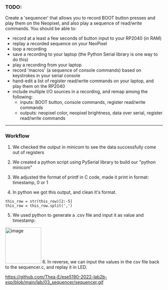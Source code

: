 ### TODO:

Create a 'sequencer' that allows you to record BOOT button presses and play them on the Neopixel, and also play a sequence of read/write commands. You should be able to:
- record at a least a few seconds of button input to your RP2040 (in RAM)
- replay a recorded sequence on your NeoPixel
- loop a recording
- save a recording to your laptop (the Python Serial library is one way to do this)
- play a recording from your laptop
- record 'macros' (a sequence of console commands) based on keystrokes in your serial console
- hand-edit a list of register read/write commands on your laptop, and play them on the RP2040
- include multiple I/O sources in a recording, and remap among the following:
    - inputs: BOOT button, console commands, register read/write commands
    - outputs: neopixel color, neopixel brightness, data over serial, register read/write commands


--------------------------------------------------------------------------------------------------------------------------------
### Workflow
1. We checked the output in minicom to see the data successfully come out of registers

2. We created a python script using PySerial library to build our "python minicom"

3. We adjusted the format of printf in C code, made it print in format: timestamp, 0 or 1

4. In python we got this output, and clean it's format.
```
this_row = str(this_row)[2:-5]
this_row = this_row.split(',')
```
5. We used python to generate a .csv file and input it as value and timestamp:
<img width="115" alt="image" src="https://user-images.githubusercontent.com/84453030/202829995-35bfc95a-f0f9-4674-9a1e-98ffc1cbfc1b.png">
6. In reverse, we can input the values in the csv file back to the sequencer.c, and replay it in LED.

https://github.com/Thea-E/ese5190-2022-lab2b-esp/blob/main/lab/03_sequencer/sequencer.gif


